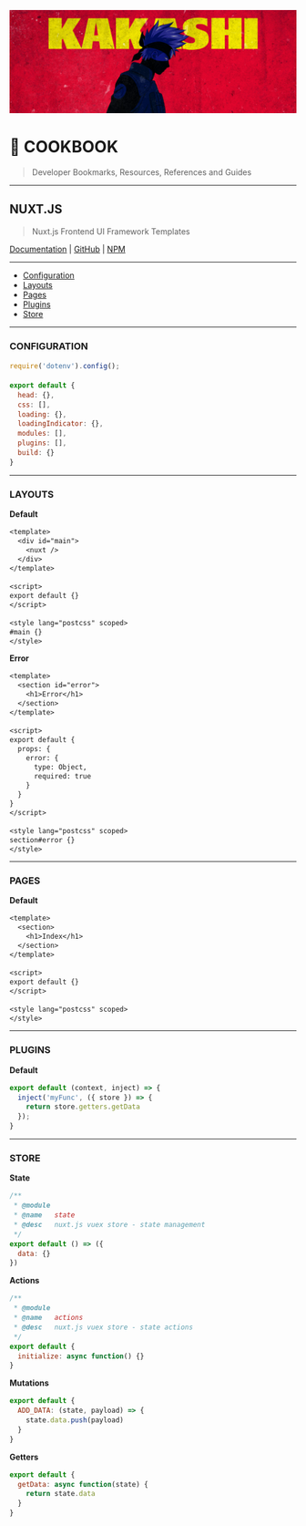 ![0xKakashi](../banner.png)

# 📔 COOKBOOK

> Developer Bookmarks, Resources, References and Guides

---

## NUXT.JS

> Nuxt.js Frontend UI Framework Templates

[Documentation](https://nuxtjs.org) | [GitHub](https://github.com/nuxt/nuxt.js) | [NPM](https://npmjs.com/package/nuxt)

---

* [Configuration](#configuration)
* [Layouts](#layouts)
* [Pages](#pages)
* [Plugins](#plugins)
* [Store](#store)

---

### CONFIGURATION

```js
require('dotenv').config();

export default {
  head: {},
  css: [],
  loading: {},
  loadingIndicator: {},
  modules: [],
  plugins: [],
  build: {}
}
```

---

### LAYOUTS

__Default__

```vue
<template>
  <div id="main">
    <nuxt />
  </div>
</template>

<script>
export default {}
</script>

<style lang="postcss" scoped>
#main {}
</style>
```

__Error__

```vue
<template>
  <section id="error">
    <h1>Error</h1>
  </section>
</template>

<script>
export default {
  props: {
    error: {
      type: Object,
      required: true
    }
  }
}
</script>

<style lang="postcss" scoped>
section#error {}
</style>
```

---

### PAGES

__Default__

```vue
<template>
  <section>
    <h1>Index</h1>
  </section>
</template>

<script>
export default {}
</script>

<style lang="postcss" scoped>
</style>
```

---

### PLUGINS

__Default__

```js
export default (context, inject) => {
  inject('myFunc', ({ store }) => {
    return store.getters.getData
  });
}
```

---

### STORE

__State__

```js
/**
 * @module
 * @name   state
 * @desc   nuxt.js vuex store - state management
 */
export default () => ({
  data: {}
})
```

__Actions__

```js
/**
 * @module
 * @name   actions
 * @desc   nuxt.js vuex store - state actions
 */
export default {
  initialize: async function() {}
}
```

__Mutations__

```js
export default {
  ADD_DATA: (state, payload) => {
    state.data.push(payload)
  }
}
```

__Getters__

```js
export default {
  getData: async function(state) {
    return state.data
  }
}
```
